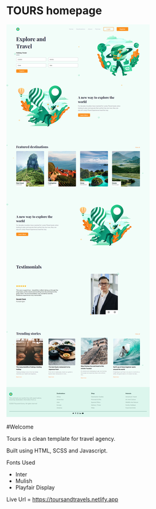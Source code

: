 # TOURS homepage

![Design preview for the  ##tours homepage](./image/preview.jpg)

#Welcome

Tours is a clean template for travel agency.

Built using HTML, SCSS and Javascript.

Fonts Used

- Inter
- Mulish
- Playfair Display

Live Url = https://toursandtravels.netlify.app
